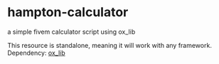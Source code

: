 # hampton-calculator
a simple fivem calculator script using ox_lib

This resource is standalone, meaning it will work with any framework.
Dependency: [ox_lib](https://github.com/overextended/ox_lib)